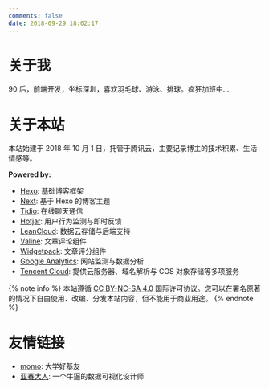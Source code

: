 ```yaml
---
comments: false
date: 2018-09-29 18:02:17
---
```


# 关于我

90 后，前端开发，坐标深圳，喜欢羽毛球、游泳、排球。疯狂加班中...

# 关于本站

本站始建于 2018 年 10 月 1 日，托管于腾讯云，主要记录博主的技术积累、生活情感等。

<p style="margin: 0px; font-weight: bold;">Powered by:</p>

- [Hexo](https://hexo.io/zh-cn/): 基础博客框架
- [Next](https://github.com/theme-next/hexo-theme-next): 基于 Hexo 的博客主题
- [Tidio](https://www.tidiochat.com/): 在线聊天通信
- [Hotjar](https://www.hotjar.com/): 用户行为监测与即时反馈
- [LeanCloud](https://leancloud.cn/): 数据云存储与后端支持
- [Valine](https://valine.js.org/): 文章评论组件
- [Widgetpack](https://widgetpack.com/): 文章评分组件
- [Google Analytics](https://analytics.google.com/): 网站监测与数据分析
- [Tencent Cloud](https://cloud.tencent.com/): 提供云服务器、域名解析与 COS 对象存储等多项服务

{% note info %}
本站遵循 [CC BY-NC-SA 4.0](https://creativecommons.org/licenses/by-nc-sa/4.0/) 国际许可协议。您可以在署名原著的情况下自由使用、改编、分发本站内容，但不能用于商业用途。
{% endnote %}

# 友情链接

- [momo](http://momo.cool/): 大学好基友
- [亚赛大人](https://wangyasai.github.io/): 一个牛逼的数据可视化设计师
